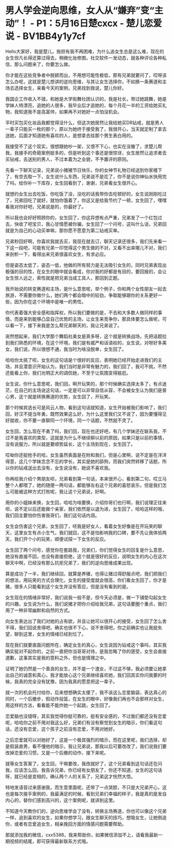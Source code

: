 # 男人学会逆向思维，女人从“嫌弃”变“主动”！ - P1：5月16日楚cxcx - 楚儿恋爱说 - BV1BB4y1y7cf

Hello大家好，我是楚儿，拖担有我不再困难，为什么追女生总是这么难，现在的女生但凡长得还算过得去，稍微化妆修图，社交软件一发动态，就各种评论各种私信，那么问题来了，你要怎么做。

你才能在这些竞争者中脱颖而出，不用想可能性极低，那有兄弟就要问了，哎呀该怎么办呢，这就是楚儿想讲的逆向思维，与其让女生选择你，不如换一条赛道和主场去选择女生，来看今天的案例，兄弟找到我说，楚儿你好。

我国企工作收入不错，和她是大学街舞社团认识的，我是社长，带过她跳舞，她是学妹人特漂亮，追她的人很多，我毕业后才追她的，每个月花一半的工资给她买礼物，我知道我不是高富帅，如果再不对她好一点怕没机会。

平时买包买化妆品我都觉得没什么，但这次她居然让我给她买DR钻戒，就是男人一辈子只能买一枚的那个，原以为她终于接受我了，我很开心，当天就定制了拿去送她，后面才知道她有喜欢的人，是想拿去给那个男生表白用的。

我接受不了这个现实，很想跟她吵一架，又恨不下心，也实在没辙了，求楚儿帮我，我接手的奇葩案例挺多的，但是听到这个事还是很惊讶，女生居然让追求者去买钻戒，去送别的男人，不过本着为之全貌，不予置评的原则。

先看一下聊天记录，兄弟说小猪猪节日快乐，你的女神节礼物已经送到你家楼下了，有空去取一下，女生说什么东西，兄弟说不是花了，你不是说你神仙水快用完了吗，给你补一下库存，女生回看到了，谢谢，兄弟看女生很开心。

就想约女生出去吃饭，你吃饭了没，没吃的话我带你去吃顿好的，女生说刚刚吃过了，兄弟回吃了就好，就怕你饿着了，你这又是给我节约了一顿，女生回了，嘿嘿看我对你好吧，兄弟说是的，你最好了。

所以我也会好好照顾你的，女生回了，你这异想有点严重，兄弟发了一个红包过去，快收了吧宝贝，我心甘情愿被你骗，女生回了一个问号，这叫什么话，兄弟回就是为自己的心动买单嘛，那你愿不愿意为第二钻戒买单。

兄弟秒回好啊，你喜欢我就去买，我现在就去订，聊天记录还很多，我们先来看一下这一段吧，可能有兄弟一印觉得这个男生做的不对，又看不出来哪儿不对，我们来剖析一下，看得出来兄弟很喜欢女生，有求必应。

但是姿态太低了，姿态一低，他做的所有努力是无法吸引女生的，同时兄弟表现出极强的目的性，在女生的眼中就会看成，你对我的好都是有目的，要回报的，会让女生惊人远之，索性就是把兄弟当成工具人，那回到正题。

我开始说的转变赛道和主场，是什么意思呢，举个例子，你和两个女性朋友一起去旅游，不需要你做什么，她们两个都会暗中的较劲，争取能够跟你的关系更好一些，因为你在这个环境中是唯一的男性。

你代表着强大安全感和指挥权，所以我们要做的是，不去和大多数人做同样的事情，而是来到能够凸显自己优势的主场，让女生来竞争你，那具体要怎么做呢，可以看一下，接下来我是怎么帮兄弟聊天的，我让兄弟说了。

突然想起来，我们大学那个舞蹈社美女是真多呀，这个就是转换战场，先把话题拉到我们熟悉的环境，在这个环境，我们是有威严和话语权的，女生说，对呀好多美女，我们说，所以很想不通，我当时为啥没脱单，女生回了。

哈哈你太挑了呗，女生的这句话是个很好的反应，表明她已经开始走进我们的主场，并且潜意识开始认为，我们当时是非常有魅力的，我们回了，我可不挑，不然还能看上你，我们光明正大的调侃她，不至于让氛围变得尴尬。

女生说，你什么意思呢，我们回，啊开玩笑的，那个时候确实选择太多了，有点迷茫，在自己的主场说这句话，一定是可以非常自信从容，不会被女生认为我们是普心男，这个就是转换赛道的优势，女生回了，开玩笑。

那个时候宾选长可是风云人物，看到这句话就知道，女生开始被我们影响了，我们回，好汉不提当年勇，既然效果这么好，为什么这里我们又不说了，因为要懂得见好就收，你不要一直聊同一个环境，同一个话题，不然就不灵了。

女生回，怎么现在不勇了吗，我们回，现在也还好吧，有几个学妹还在联系我，不过不是我喜欢的类型，这就是为什么不继续聊以前的原因，如果只是以前的事情，没有说服力，所以就是要顺势延长，这个主场到现在，女生回了。

哎呦你还挺抢手的哈，女生虽然表面是在附和我们，但是心里啊，说不定是在洋洋得意，这几个学妹念念不忘的学长，其实是她的舔狗，而我们突然转移了话题，所以你的钻戒送出去没有，女生说没有，她说不喜欢我。

你再给我介绍个男朋友呗，兄弟看到第一句话，本来很开心，看到第二句，哎立马整个人都喂了，她的随便一两句话，都能够左右这个兄弟的喜怒哀乐，但是我们怎么可能被这种方式打败呢，我让这个兄弟说，好啊。

用你的小姐妹来换，女生回，哈哈为啥要换，介绍你哥们也行啊，我们说理正往来呗，说不定以后还能做个亲家，我们依然是以退为进，女生回了，哈哈这样的哦，我们回主要怕你伤害我哥们，我们这句话内涵。

女生会伤害这个兄弟，女生回了，呸我是好女人，看着女生好像是在开玩笑的聊天，这里女生有点小生气，我们就回，这不是怕影响我的口碑，要不先让我体验两天，我们开个小的玩笑，顺便试探一下女生的反应。

女生回了两个问号，感觉你在套路我，兄弟们，你们觉得女生的回复是什么意思，她没有直接不回，也没有直接拒绝，这个就是很好的反应，说明女生的内心在这次聊天中啊，已经没有那么抗拒兄弟了，我们的逆向思维成果出现。

算是成功了一半，我们继续回，就算是养猪，也得让猪过得舒服点吧，我们把我们的想法，用玩笑的方式合理化，女生的接受度就会很高，你们看女生回了，你才是猪，很多人只能看到这个女生并没有答应，但是没有看到的是。

女生现在的情绪非常好，我们说我一般不是，但今天必须是，做一下铺垫勾起女生的兴趣，女生说为什么，我们说猪才把你介绍给我兄弟，这句话要圈个重点，我们用了一种非常幽默和自然的方式。

向女生表达出了我们对她的占有欲，并且让她可以很开心的接受，女生回了怎么舍不得，我们回说舍得吧，确实也很不下心，说不舍得吧，你之前确实也让我挺失望，聊到这里，女生的情绪已经到位了。

现在我们就要直面问题所在，确定女生的真心，女生说因为钻戒这个事吗，其实我确实挺对不起你的，之前一直把你当哥哥对待，是我忽略了你的感受，女生会直接道歉，这事其实是我的意料之外，但也是情理之中。

证明了她仍然是一个善良的女生，并不是一个渣女，不过这不够，我必须要让她拿出自己的诚意和真心，我才能放心这个兄弟继续喜欢她，我们回其实你问我要的时候，我真的完全没有犹豫，因为我真的愿意把这一辈子。

就一次的机会托付给你，后来想想确实太傻了，我不该这么恋爱脑袋，表达真心的同时，一个后撤步，假动作投篮，在女生的眼中，好像我们再也不会那样对女生，用这样的方法，看看能不能炸她一个起跳，女生回了。

恋爱脑也没错呀，其实我觉得你挺可靠的，挺有安全感的，不过我们都还没有恋爱呢，哈哈你之前不用对我这么好，兄弟们有没有察觉到女生的暗示，你们看这句话，还没有恋爱，这个孩子之前没有恋爱，不用对她好。

之后恋爱就可以对她好了，这是一个极其强烈的暗示，而在这里呢，我们选择，却是假装直男，看不懂他的暗示，我让兄弟说，那我以后可要改改了，我们说我们要改掉恋爱的习惯，又是一个后撤的动作，接下来呢。

就等女生答案了，女生回，干嘛要改，我改就好了，这个兄弟看到这句话还在问我，应该怎么回，我告诉兄弟，你已经有女朋友了，你还不知道，女生的这句话呀，就已经是变相的，确认两个人的关系了，兄弟这才恍然大悟。

特地发语音过来感谢我，而生意里面呢，还带了一点哭腔，不只是大兄弟开心，这也是每次接手案例的，我最满足的时候，看到兄弟们幸福的样子，我是真的是发自内心的，替你们感到高兴的，这个案例呢，就讲到这里。

不知道今天教你们的，逆向思维学会了没有，转换主场赛道，你也可以像这个兄弟一样，追到喜欢的女生，如果你想学习，跟女生聊天的技巧，想吸女生，让她倒追你，或者有恋爱追女生，相亲挽回方面的情感问题需要帮助。

那就添加我的微信，cxx5388，我来帮助你，如果微信添加不上，请看我最新一期视频的结尾，即可获得最新联系方式哦。